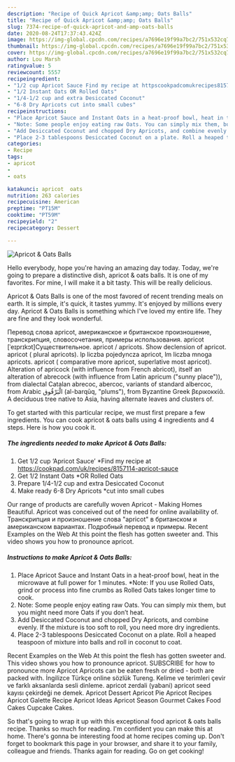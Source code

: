 ```yaml
---
description: "Recipe of Quick Apricot &amp;amp; Oats Balls"
title: "Recipe of Quick Apricot &amp;amp; Oats Balls"
slug: 7374-recipe-of-quick-apricot-and-amp-oats-balls
date: 2020-08-24T17:37:43.424Z
image: https://img-global.cpcdn.com/recipes/a7696e19f99a7bc2/751x532cq70/apricot-oats-balls-recipe-main-photo.jpg
thumbnail: https://img-global.cpcdn.com/recipes/a7696e19f99a7bc2/751x532cq70/apricot-oats-balls-recipe-main-photo.jpg
cover: https://img-global.cpcdn.com/recipes/a7696e19f99a7bc2/751x532cq70/apricot-oats-balls-recipe-main-photo.jpg
author: Lou Marsh
ratingvalue: 5
reviewcount: 5557
recipeingredient:
- "1/2 cup Apricot Sauce Find my recipe at httpscookpadcomukrecipes8157114apricotsauce"
- "1/2 Instant Oats OR Rolled Oats"
- "1/4-1/2 cup and extra Desiccated Coconut"
- "6-8 Dry Apricots cut into small cubes"
recipeinstructions:
- "Place Apricot Sauce and Instant Oats in a heat-proof bowl, heat in the microwave at full power for 1 minutes. *Note: If you use Rolled Oats, grind or process into fine crumbs as Rolled Oats takes longer time to cook."
- "Note: Some people enjoy eating raw Oats. You can simply mix them, but you might need more Oats if you don’t heat."
- "Add Desiccated Coconut and chopped Dry Apricots, and combine evenly. If the mixture is too soft to roll, you need more dry ingredients."
- "Place 2-3 tablespoons Desiccated Coconut on a plate. Roll a heaped teaspoon of mixture into balls and roll in coconut to coat."
categories:
- Recipe
tags:
- apricot
- 
- oats

katakunci: apricot  oats 
nutrition: 263 calories
recipecuisine: American
preptime: "PT15M"
cooktime: "PT59M"
recipeyield: "2"
recipecategory: Dessert

---
```



![Apricot &amp; Oats Balls](https://img-global.cpcdn.com/recipes/a7696e19f99a7bc2/751x532cq70/apricot-oats-balls-recipe-main-photo.jpg)

Hello everybody, hope you're having an amazing day today. Today, we're going to prepare a distinctive dish, apricot &amp; oats balls. It is one of my favorites. For mine, I will make it a bit tasty. This will be really delicious.

Apricot &amp; Oats Balls is one of the most favored of recent trending meals on earth. It is simple, it's quick, it tastes yummy. It's enjoyed by millions every day. Apricot &amp; Oats Balls is something which I've loved my entire life. They are fine and they look wonderful.

Перевод слова apricot, американское и британское произношение, транскрипция, словосочетания, примеры использования. apricot [ˈeɪprɪkɔt]Существительное. apricot / apricots. Show declension of apricot. apricot ( plural apricots). lp liczba pojedyncza apricot, lm liczba mnoga apricots. apricot ( comparative more apricot, superlative most apricot). Alteration of apricock (with influence from French abricot), itself an alteration of abrecock (with influence from Latin apricum (&#34;sunny place&#34;)), from dialectal Catalan abrecoc, abercoc, variants of standard albercoc, from Arabic الْبَرْقُوق‎ (al-barqūq, &#34;plums&#34;), from Byzantine Greek βερικοκκίᾱ. A deciduous tree native to Asia, having alternate leaves and clusters of.


To get started with this particular recipe, we must first prepare a few ingredients. You can cook apricot &amp; oats balls using 4 ingredients and 4 steps. Here is how you cook it.

<!--inarticleads1-->

##### The ingredients needed to make Apricot &amp; Oats Balls:

1. Get 1/2 cup ‘Apricot Sauce’ *Find my recipe at https://cookpad.com/uk/recipes/8157114-apricot-sauce
1. Get 1/2 Instant Oats *OR Rolled Oats
1. Prepare 1/4-1/2 cup and extra Desiccated Coconut
1. Make ready 6-8 Dry Apricots *cut into small cubes


Our range of products are carefully woven Apricot - Making Homes Beautiful. Apricot was conceived out of the need for online availability of. Транскрипция и произношение слова &#34;apricot&#34; в британском и американском вариантах. Подробный перевод и примеры. Recent Examples on the Web At this point the flesh has gotten sweeter and. This video shows you how to pronounce apricot. 

<!--inarticleads2-->

##### Instructions to make Apricot &amp; Oats Balls:

1. Place Apricot Sauce and Instant Oats in a heat-proof bowl, heat in the microwave at full power for 1 minutes. *Note: If you use Rolled Oats, grind or process into fine crumbs as Rolled Oats takes longer time to cook.
1. Note: Some people enjoy eating raw Oats. You can simply mix them, but you might need more Oats if you don’t heat.
1. Add Desiccated Coconut and chopped Dry Apricots, and combine evenly. If the mixture is too soft to roll, you need more dry ingredients.
1. Place 2-3 tablespoons Desiccated Coconut on a plate. Roll a heaped teaspoon of mixture into balls and roll in coconut to coat.


Recent Examples on the Web At this point the flesh has gotten sweeter and. This video shows you how to pronounce apricot. SUBSCRIBE for how to pronounce more Apricot Apricots can be eaten fresh or dried - both are packed with. İngilizce Türkçe online sözlük Tureng. Kelime ve terimleri çevir ve farklı aksanlarda sesli dinleme. apricot zerdali (yabani) apricot seed kayısı çekirdeği ne demek. Apricot Dessert Apricot Pie Apricot Recipes Apricot Galette Recipe Apricot Ideas Apricot Season Gourmet Cakes Food Cakes Cupcake Cakes. 

So that's going to wrap it up with this exceptional food apricot &amp; oats balls recipe. Thanks so much for reading. I'm confident you can make this at home. There's gonna be interesting food at home recipes coming up. Don't forget to bookmark this page in your browser, and share it to your family, colleague and friends. Thanks again for reading. Go on get cooking!
